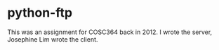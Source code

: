 python-ftp
==========

This was an assignment for COSC364 back in 2012. I wrote the server, Josephine Lim wrote the client.

